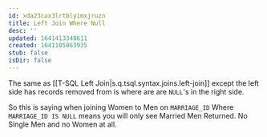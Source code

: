 ```yaml
---
id: xda23cax3lrtblyimxjruzn
title: Left Join Where Null
desc: ''
updated: 1641413348611
created: 1641105063935
stub: false
isDir: false
---
```



The same as [[T-SQL Left Join|s.q.tsql.syntax.joins.left-join]] except the left side has records removed from is where are are `NULL`'s in the right side.

So this is saying when joining Women to Men on `MARRIAGE_ID` Where `MARRIAGE_ID IS NULL` means you will only see Married Men Returned. No Single Men and no Women at all.
